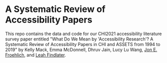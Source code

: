 # A Systematic Review of Accessibility Papers
This repo contains the data and code for our CHI2021 accessibility literature survey paper entitled "What Do We Mean by 'Accessibility Research'? A Systematic Review of Accessibility Papers in CHI and ASSETS from 1994 to 2019" by Kelly Mack, Emma McDonnell, Dhruv Jain, Lucy Lu Wang, [Jon E. Froehlich](https://jonfroehlich.github.io/), and [Leah Findlater](https://www.hcde.washington.edu/findlater).

